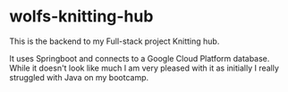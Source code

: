 # wolfs-knitting-hub

This is the backend to my Full-stack project Knitting hub.

It uses Springboot and connects to a Google Cloud Platform database.
While it doesn't look like much I am very pleased with it as initially I really struggled with Java on my bootcamp.
